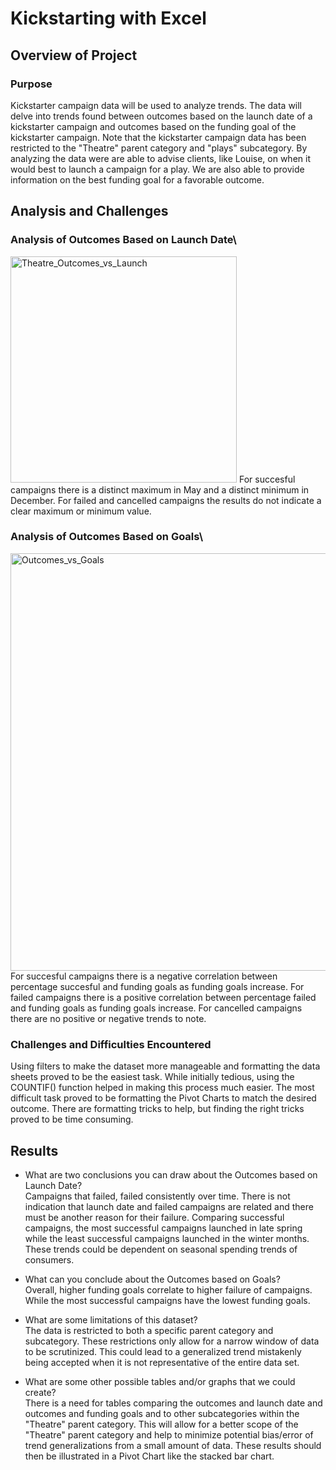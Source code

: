 # Kickstarting with Excel

## Overview of Project

### Purpose
Kickstarter campaign data will be used to analyze trends.  The data will delve into trends found between outcomes based on the launch date of a kickstarter campaign and outcomes based on the funding goal of the kickstarter campaign. Note that the kickstarter campaign data has been restricted to the "Theatre" parent category and "plays" subcategory. By analyzing the data were are able to advise clients, like Louise, on when it would best to launch a campaign for a play. We are also able to provide information on the best funding goal for a favorable outcome.
## Analysis and Challenges

### Analysis of Outcomes Based on Launch Date\
<img width="362" alt="Theatre_Outcomes_vs_Launch" src="https://user-images.githubusercontent.com/72039212/95038864-c7af1a00-0694-11eb-8db9-f154c978da4a.png">
For succesful campaigns there is a distinct maximum in May and a distinct minimum in December. 
For failed and cancelled campaigns the results do not indicate a clear maximum or minimum value.

### Analysis of Outcomes Based on Goals\
<img width="668" alt="Outcomes_vs_Goals" src="https://user-images.githubusercontent.com/72039212/95038846-c2ea6600-0694-11eb-8f4c-312402642207.png">
For succesful campaigns there is a negative correlation between percentage succesful and funding goals as funding goals increase.
For failed campaigns there is a positive correlation between percentage failed and funding goals as funding goals increase.
For cancelled campaigns there are no positive or negative trends to note. 

### Challenges and Difficulties Encountered
Using filters to make the dataset more manageable and formatting the data sheets proved to be the easiest task. While initially tedious, using the COUNTIF() function helped in making this process much easier. The most difficult task proved to be formatting the Pivot Charts to match the desired outcome. There are formatting tricks to help, but finding the right tricks proved to be time consuming. 

## Results

- What are two conclusions you can draw about the Outcomes based on Launch Date?\
Campaigns that failed, failed consistently over time. There is not indication that launch date and failed campaigns are related and there must be another reason for their failure. Comparing successful campaigns, the most successful campaigns launched in late spring while the least successful campaigns launched in the winter months. These trends could be dependent on seasonal spending trends of consumers. 
- What can you conclude about the Outcomes based on Goals?\
Overall, higher funding goals correlate to higher failure of campaigns. While the most successful campaigns have the lowest funding goals.
- What are some limitations of this dataset?\
The data is restricted to both a specific parent category and subcategory. These restrictions only allow for a narrow window of data to be scrutinized. This could lead to a generalized trend mistakenly being accepted when it is not representative of the entire data set.

- What are some other possible tables and/or graphs that we could create?\
There is a need for tables comparing the outcomes and launch date and outcomes and funding goals and to other subcategories within the "Theatre" parent category. This will allow for a better scope of the "Theatre" parent category and help to minimize potential bias/error of trend generalizations from a small amount of data. These results should then be illustrated in a Pivot Chart like the stacked bar chart. 

